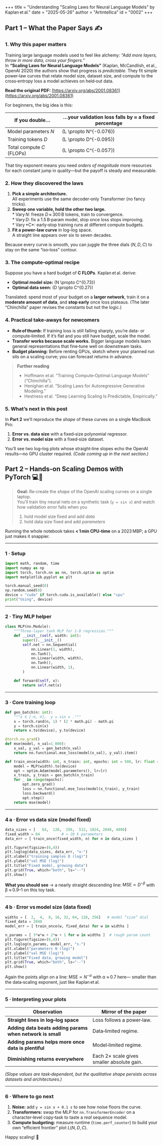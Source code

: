 +++
title = "Understanding \"Scaling Laws for Neural Language Models\" by Kaplan et al."
date = "2025-05-26"
author = "Artintellica"
id = "0002"
+++

## Part 1 – What the Paper Says ✍️

### 1. Why this paper matters

Training large language models used to feel like alchemy: _“Add more layers,
throw in more data, cross your fingers.”_  
In **“Scaling Laws for Neural Language Models”** (Kaplan, McCandlish, et al.,
OpenAI 2020) the authors show that progress is _predictable_. They fit simple
power‑law curves that relate model size, dataset size, and compute to the
cross‑entropy loss a model achieves on held‑out data.

**Read the original PDF:**
[https://arxiv.org/abs/2001.08361](https://arxiv.org/abs/2001.08361)

For beginners, the big idea is this:

| If you **double**…        | …your validation loss falls by ≈ a **fixed percentage** |
| ------------------------- | ------------------------------------------------------- |
| Model parameters *N*      | \(L \propto N^{-0.076}\)                                |
| Training tokens *D*       | \(L \propto D^{-0.095}\)                                |
| Total compute *C* (FLOPs) | \(L \propto C^{-0.057}\)                                |

That tiny exponent means you need _orders of magnitude_ more resources for each
constant jump in quality—but the payoff is steady and measurable.

### 2. How they discovered the laws

1. **Pick a simple architecture.**  
   All experiments use the same decoder‑only Transformer (no fancy tricks).
2. **Sweep one variable, hold the other two large.**  
   * Vary *N*: freeze *D* ≈ 300 B tokens, train to convergence.  
   * Vary *D*: fix a 1.5 B‑param model, stop once loss stops improving.  
   * Vary *C\*: early‑stop training runs at different compute budgets.
3. **Fit a power‑law curve** in log–log space.  
   A straight line appears over six to seven decades.

Because every curve is smooth, you can juggle the three dials (_N_, *D*, *C*) to
stay on the same “iso‑loss” contour.

### 3. The compute‑optimal recipe

Suppose you have a hard budget of **C FLOPs**. Kaplan et al. derive:

- **Optimal model size:** \(N \propto C^{0.73}\)
- **Optimal data seen:** \(D \propto C^{0.27}\)

Translated: spend most of your budget on a **larger network**, train it on a
**moderate amount of data**, and **stop early** once loss plateaus. (The later
“Chinchilla” paper revises the constants but not the logic.)

### 4. Practical take‑aways for newcomers

- **Rule of thumb:** If training loss is still falling sharply, you’re data‑ or
  compute‑limited. If it’s flat and you still have budget, scale the model.
- **Transfer works because scale works.** Bigger language models learn general
  representations that fine‑tune well on downstream tasks.
- **Budget planning:** Before renting GPUs, sketch where your planned run sits
  on a scaling curve; you can forecast returns in advance.

> **Further reading**
>
> - Hoffmann et al. “Training Compute‑Optimal Language Models” (“Chinchilla”).
> - Henighan et al. “Scaling Laws for Autoregressive Generative Modeling.”
> - Hestness et al. “Deep Learning Scaling Is Predictable, Empirically.”

### 5. What’s next in this post

In **Part 2** we’ll reproduce the _shape_ of these curves on a single MacBook
Pro:

1. **Error vs. data size** with a fixed‑size polynomial regressor.
2. **Error vs. model size** with a fixed‑size dataset.

You’ll see two log–log plots whose straight‑line slopes echo the OpenAI
results—no GPU cluster required. _(Code coming up in the next section.)_

## Part 2 – Hands‑on Scaling Demos with PyTorch 💻🐍

> **Goal:** Re‑create the _shape_ of the OpenAI scaling curves on a single
> laptop.  
> You’ll train tiny neural nets on a synthetic task (`y = sin x`) and watch how
> validation error falls when you
>
> 1. hold model size fixed and add _data_
> 2. hold data size fixed and add _parameters_

Running the whole notebook takes **< 1 min CPU‑time** on a 2023 MBP; a GPU just
makes it snappier.

---

### 1 · Setup

```python
import math, random, time
import numpy as np
import torch, torch.nn as nn, torch.optim as optim
import matplotlib.pyplot as plt

torch.manual_seed(0)
np.random.seed(0)
device = "cuda" if torch.cuda.is_available() else "cpu"
print("Using", device)
```

---

### 2 · Tiny MLP helper

```python
class MLP(nn.Module):
    """Three‑layer tanh MLP for 1‑D regression."""
    def __init__(self, width: int):
        super().__init__()
        self.net = nn.Sequential(
            nn.Linear(1, width),
            nn.Tanh(),
            nn.Linear(width, width),
            nn.Tanh(),
            nn.Linear(width, 1),
        )

    def forward(self, x):
        return self.net(x)
```

---

### 3 · Core training loop

```python
def gen_batch(n: int):
    """x ∈ [‑π, π],  y = sin x ."""
    x = torch.rand(n, 1) * (2 * math.pi) - math.pi
    y = torch.sin(x)
    return x.to(device), y.to(device)

@torch.no_grad()
def mse(model, n_val=1_000):
    x_val, y_val = gen_batch(n_val)
    return nn.functional.mse_loss(model(x_val), y_val).item()

def train_once(width: int, n_train: int, epochs: int = 500, lr: float = 1e‑2):
    model = MLP(width).to(device)
    opt = optim.Adam(model.parameters(), lr=lr)
    x_train, y_train = gen_batch(n_train)
    for _ in range(epochs):
        opt.zero_grad()
        loss = nn.functional.mse_loss(model(x_train), y_train)
        loss.backward()
        opt.step()
    return mse(model)
```

---

### 4 a · **Error vs data size** (model fixed)

```python
data_sizes = [   64,  128,  256,  512, 1024, 2048, 4096]
fixed_width = 64          # ≈ 20 k parameters
data_err = [ train_once(fixed_width, n) for n in data_sizes ]

plt.figure(figsize=(6,4))
plt.loglog(data_sizes, data_err, "o-")
plt.xlabel("training samples D (log)")
plt.ylabel("val MSE (log)")
plt.title("Fixed model, growing data")
plt.grid(True, which="both", ls="--")
plt.show()
```

**What you should see** → a nearly straight descending line:
$\text{MSE} \propto D^{-β}$ with β ≈ 0.9–1 on this toy task.

---

### 4 b · **Error vs model size** (data fixed)

```python
widths = [  2,  4,  8, 16, 32, 64, 128, 256]   # model “size” dial
fixed_data = 2048
model_err = [ train_once(w, fixed_data) for w in widths ]

n_params = [ 3*w*w + 2*w + 1 for w in widths ]  # rough param count
plt.figure(figsize=(6,4))
plt.loglog(n_params, model_err, "s-")
plt.xlabel("parameters N (log)")
plt.ylabel("val MSE (log)")
plt.title("Fixed data, growing model")
plt.grid(True, which="both", ls="--")
plt.show()
```

Again the points align on a line: $\text{MSE} \propto N^{-α}$ with α ≈ 0.7 here—
smaller than the data‑scaling exponent, just like Kaplan et al.

---

### 5 · Interpreting your plots

| Observation                                               | Mirror of the paper                        |
| --------------------------------------------------------- | ------------------------------------------ |
| **Straight lines in log–log space**                       | Loss follows a power‑law.                  |
| **Adding data beats adding params when network is small** | Data‑limited regime.                       |
| **Adding params helps more once data is plentiful**       | Model‑limited regime.                      |
| **Diminishing returns everywhere**                        | Each 2× scale gives smaller absolute gain. |

_(Slope values are task‑dependent, but the qualitative shape persists across
datasets and architectures.)_

---

### 6 · Where to go next

1. **Noise:** add `y = sin x + 0.1 ε` to see how noise floors the curve.
2. **Transformers:** swap the MLP for `nn.TransformerEncoder` on a
   character‑level copy‑task to taste a _real_ sequence model.
3. **Compute budgeting:** measure runtime (`time.perf_counter`) to build your
   own “efficient frontier” plot $L(N, D, C)$.

Happy scaling! 🚀
